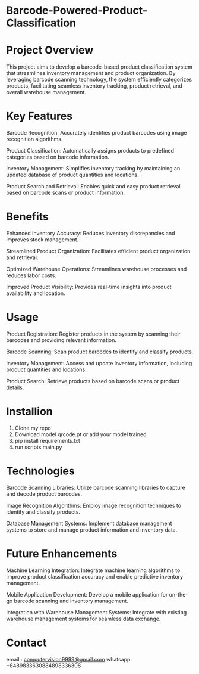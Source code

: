 # Barcode-Powered-Product-Classification

# Project Overview
This project aims to develop a barcode-based product classification system that streamlines inventory management and product organization. By leveraging barcode scanning technology, the system efficiently categorizes products, facilitating seamless inventory tracking, product retrieval, and overall warehouse management.

# Key Features
Barcode Recognition: Accurately identifies product barcodes using image recognition algorithms.

Product Classification: Automatically assigns products to predefined categories based on barcode information.

Inventory Management: Simplifies inventory tracking by maintaining an updated database of product quantities and locations.

Product Search and Retrieval: Enables quick and easy product retrieval based on barcode scans or product information.

# Benefits
Enhanced Inventory Accuracy: Reduces inventory discrepancies and improves stock management.

Streamlined Product Organization: Facilitates efficient product organization and retrieval.

Optimized Warehouse Operations: Streamlines warehouse processes and reduces labor costs.

Improved Product Visibility: Provides real-time insights into product availability and location.

# Usage
Product Registration: Register products in the system by scanning their barcodes and providing relevant information.

Barcode Scanning: Scan product barcodes to identify and classify products.

Inventory Management: Access and update inventory information, including product quantities and locations.

Product Search: Retrieve products based on barcode scans or product details.
# Installion
1. Clone my repo
2. Download model qrcode.pt or add your model trained
3. pip install requirements.txt
4. run scripts main.py

# Technologies
Barcode Scanning Libraries: Utilize barcode scanning libraries to capture and decode product barcodes.

Image Recognition Algorithms: Employ image recognition techniques to identify and classify products.

Database Management Systems: Implement database management systems to store and manage product information and inventory data.

# Future Enhancements
Machine Learning Integration: Integrate machine learning algorithms to improve product classification accuracy and enable predictive inventory management.

Mobile Application Development: Develop a mobile application for on-the-go barcode scanning and inventory management.

Integration with Warehouse Management Systems: Integrate with existing warehouse management systems for seamless data exchange.

# Contact
email : computervision9999@gmail.com
whatsapp: +8489833630884898336308
